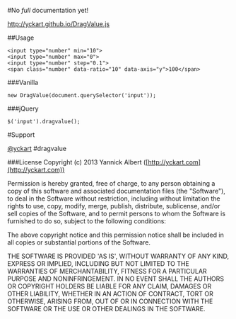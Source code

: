 #No *full* documentation yet!

http://yckart.github.io/DragValue.js

##Usage

    <input type="number" min="10">
    <input type="number" max="0">
    <input type="number" step="0.1">
    <span class="number" data-ratio="10" data-axis="y">100</span>

###Vanilla

    new DragValue(document.querySelector('input'));

###jQuery

    $('input').dragvalue();

#Support

[@yckart](http://twitter.com/yckart/) #dragvalue


###License
Copyright (c) 2013 Yannick Albert ([http://yckart.com](http://yckart.com))

Permission is hereby granted, free of charge, to any person obtaining a copy of this software and associated documentation files (the "Software"), to deal in the Software without restriction, including without limitation the rights to use, copy, modify, merge, publish, distribute, sublicense, and/or sell copies of the Software, and to permit persons to whom the Software is furnished to do so, subject to the following conditions:

The above copyright notice and this permission notice shall be included in all copies or substantial portions of the Software.

THE SOFTWARE IS PROVIDED 'AS IS', WITHOUT WARRANTY OF ANY KIND, EXPRESS OR IMPLIED, INCLUDING BUT NOT LIMITED TO THE WARRANTIES OF MERCHANTABILITY, FITNESS FOR A PARTICULAR PURPOSE AND NONINFRINGEMENT. IN NO EVENT SHALL THE AUTHORS OR COPYRIGHT HOLDERS BE LIABLE FOR ANY CLAIM, DAMAGES OR OTHER LIABILITY, WHETHER IN AN ACTION OF CONTRACT, TORT OR OTHERWISE, ARISING FROM, OUT OF OR IN CONNECTION WITH THE SOFTWARE OR THE USE OR OTHER DEALINGS IN THE SOFTWARE.